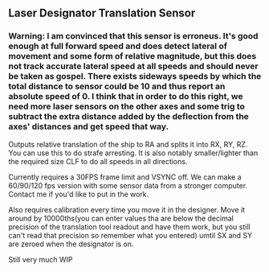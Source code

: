 ## Laser Designator Translation Sensor
### Warning: I am convinced that this sensor is erroneus. It's good enough at full forward speed and does detect lateral of movement and some form of relative magnitude, but this does not track accurate lateral speed at all speeds and should never be taken as gospel. There exists sideways speeds by which the total distance to sensor could be 10 and thus report an absolute speed of 0. I think that in order to do this right, we need more laser sensors on the other axes and some trig to subtract the extra distance added by the deflection from the axes' distances and get speed that way.

Outputs relative translation of the ship to RA and splits it into RX, RY, RZ. You can use this to do strafe arresting. 
It is also notably smaller/lighter than the required size CLF to do all speeds in all directions.

Currently requires a 30FPS frame limit and VSYNC off. We can make a 60/90/120 fps version with some sensor data from a stronger computer. 
Contact me if you'd like to put in the work.

Also requires calibration every time you move it in the designer. Move it around by 10000ths(you can enter values tha are below the decimal precision of the translation tool readout and have them work, but you still can't read that precision so remember what you entered) umtil SX and SY are zeroed when the designator is on.

Still very much WIP
